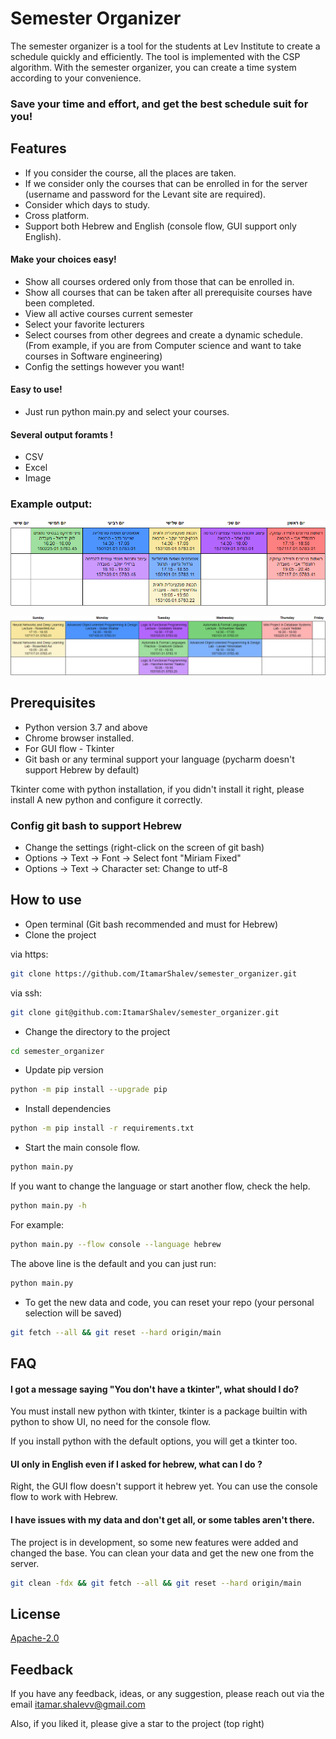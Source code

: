 
# Semester Organizer

The semester organizer is a tool for the students at Lev Institute to create a schedule quickly and efficiently.
The tool is implemented with the CSP algorithm.
With the semester organizer, you can create a time system according to your convenience.

### Save your time and effort, and get the best schedule suit for you!




## Features

- If you consider the course, all the places are taken.
- If we consider only the courses that can be enrolled in for the server (username and password for the Levant site are required).
- Consider which days to study.
- Cross platform.
- Support both Hebrew and English (console flow, GUI support only English).

#### Make your choices easy!

- Show all courses ordered only from those that can be enrolled in.
- Show all courses that can be taken after all prerequisite courses have been completed.
- View all active courses current semester
- Select your favorite lecturers
- Select courses from other degrees and create a dynamic schedule. (From example, if you are from Computer science and want to take courses in Software engineering)
- Config the settings however you want!

#### Easy to use!

- Just run python main.py and select your courses.

#### Several output foramts !

- CSV
- Excel
- Image

### Example output:


![Alt text](readme_data/example_image_output_hebrew.png?raw=true "Example hebrew output")



![Alt text](readme_data/example_image_output_english.png?raw=true "Example english output")


## Prerequisites

- Python version 3.7 and above
- Chrome browser installed.
- For GUI flow - Tkinter
- Git bash or any terminal support your language (pycharm doesn't support Hebrew by default)


Tkinter come with python installation, if you didn't install it right,
please install A new python and configure it correctly.


### Config git bash to support Hebrew

- Change the settings (right-click on the screen of git bash)
- Options -> Text -> Font -> Select font "Miriam Fixed"
- Options -> Text -> Character set: Change to utf-8
## How to use

- Open terminal (Git bash recommended and must for Hebrew)
- Clone the project


via https: 
```bash
git clone https://github.com/ItamarShalev/semester_organizer.git
```

via ssh: 
```bash
git clone git@github.com:ItamarShalev/semester_organizer.git
```

- Change the directory to the project

```bash
cd semester_organizer
```
- Update pip version

```bash
python -m pip install --upgrade pip
```

- Install dependencies

```bash
python -m pip install -r requirements.txt
```

- Start the main console flow.

```bash
python main.py
```
If you want to change the language or start another flow, check the help.

```bash
python main.py -h
```

For example:

```bash
python main.py --flow console --language hebrew
```

The above line is the default and you can just run: 

```bash
python main.py
```

- To get the new data and code, you can reset your repo (your personal selection will be saved)
```bash
git fetch --all && git reset --hard origin/main
```

## FAQ

#### I got a message saying "You don't have a tkinter", what should I do?

You must install new python with tkinter, tkinter is a package builtin with python to show UI, no need for the console flow.

If you install python with the default options, you will get a tkinter too.
#### UI only in English even if I asked for hebrew, what can I do ?
Right, the GUI flow doesn't support it hebrew yet.
You can use the console flow to work with Hebrew.

#### I have issues with my data and don't get all, or some tables aren't there.

The project is in development, so some new features were added and changed the base.
You can clean your data and get the new one from the server.

```bash
git clean -fdx && git fetch --all && git reset --hard origin/main
```


## License

[Apache-2.0](LICENSE)


## Feedback

If you have any feedback, ideas, or any suggestion, please reach out via the email itamar.shalevv@gmail.com

Also, if you liked it, please give a star to the project (top right)